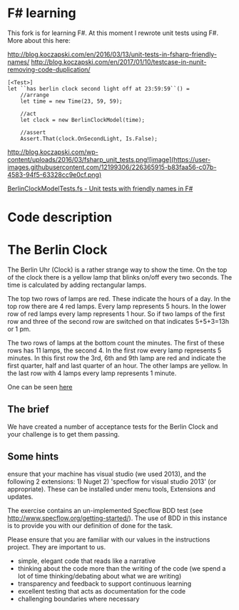 # F# learning

This fork is for learning F#. At this moment I rewrote unit tests using F#. More about this here:

http://blog.koczapski.com/en/2016/03/13/unit-tests-in-fsharp-friendly-names/
http://blog.koczapski.com/en/2017/01/10/testcase-in-nunit-removing-code-duplication/

```
[<Test>]
let ``has berlin clock second light off at 23:59:59``() = 
    //arrange
    let time = new Time(23, 59, 59);

    //act
    let clock = new BerlinClockModel(time);

    //assert
    Assert.That(clock.OnSecondLight, Is.False);
```

http://blog.koczapski.com/wp-content/uploads/2016/03/fsharp_unit_tests.png![image](https://user-images.githubusercontent.com/12199306/226365915-b83faa56-c07b-4583-94f5-63328cc9e0cf.png)


[BerlinClockModelTests.fs - Unit tests with friendly names in F#](BerlinClockFsharp/BerlinClock.UnitTests/BerlinClockModelTests.fs)


# Code description

# The Berlin Clock

The Berlin Uhr (Clock) is a rather strange way to show the time. On the top of the clock there is a yellow lamp that
blinks on/off every two seconds. The time is calculated by adding rectangular lamps.
 
The top two rows of lamps are red. These indicate the hours of a day. In the top row there are 4 red lamps. Every lamp
represents 5 hours. In the lower row of red lamps every lamp represents 1 hour. So if two lamps of the first row and
three of the second row are switched on that indicates 5+5+3=13h or 1 pm.
 
The two rows of lamps at the bottom count the minutes. The first of these rows has 11 lamps, the second 4. In the
first row every lamp represents 5 minutes. In this first row the 3rd, 6th and 9th lamp are red and indicate the first
quarter, half and last quarter of an hour. The other lamps are yellow. In the last row with 4 lamps every lamp
represents 1 minute.

One can be seen [here](http://uniqueclocks.co.uk/media/berlin~clock.jpg~1.gif)

## The brief

We have created a number of acceptance tests for the Berlin Clock and your challenge is to get them passing.

## Some hints
ensure that your machine has visual studio (we used 2013), and the following 2 extensions: 1) Nuget 2) 'specflow for visual studio 2013' (or appropriate). These can be installed under menu tools, Extensions and updates.	

The exercise contains an un-implemented Specflow BDD test (see http://www.specflow.org/getting-started/). The use of BDD in this instance is to provide you with our definition of done for the task.

Please ensure that you are familiar with our values in the instructions project.  They are important to us.

* simple, elegant code that reads like a narrative
* thinking about the code more than the writing of the code (we spend a lot of time thinking/debating about what we are writing)
* transparency and feedback to support continuous learning
* excellent testing that acts as documentation for the code
* challenging boundaries where necessary


